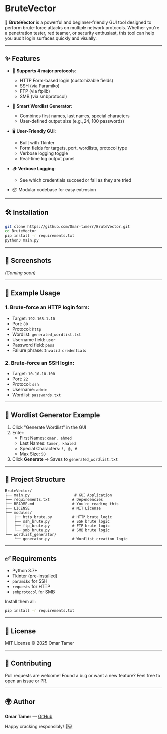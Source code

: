 # BruteVector

🚀 **BruteVector** is a powerful and beginner-friendly GUI tool designed to perform brute-force attacks on multiple network protocols. Whether you're a penetration tester, red teamer, or security enthusiast, this tool can help you audit login surfaces quickly and visually.

---

## ✨ Features

- 🔐 **Supports 4 major protocols**:
  - HTTP Form-based login (customizable fields)
  - SSH (via Paramiko)
  - FTP (via ftplib)
  - SMB (via smbprotocol)

- 🧠 **Smart Wordlist Generator**:
  - Combines first names, last names, special characters
  - User-defined output size (e.g., 24, 100 passwords)

- 🖥️ **User-Friendly GUI**:
  - Built with Tkinter
  - Form fields for targets, port, wordlists, protocol type
  - Verbose logging toggle
  - Real-time log output panel

- 🪵 **Verbose Logging**:
  - See which credentials succeed or fail as they are tried

- 📦 Modular codebase for easy extension

---

## 🛠️ Installation

```bash
git clone https://github.com/Omar-tamerr/BruteVector.git
cd BruteVector
pip install -r requirements.txt
python3 main.py
```

---

## 📸 Screenshots
_(Coming soon)_

---

## 🎯 Example Usage

### 1. Brute-force an HTTP login form:
- Target: `192.168.1.10`
- Port: `80`
- Protocol: `http`
- Wordlist: `generated_wordlist.txt`
- Username field: `user`
- Password field: `pass`
- Failure phrase: `Invalid credentials`

### 2. Brute-force an SSH login:
- Target: `10.10.10.100`
- Port: `22`
- Protocol: `ssh`
- Username: `admin`
- Wordlist: `passwords.txt`

---

## 🧪 Wordlist Generator Example

1. Click "Generate Wordlist" in the GUI
2. Enter:
   - First Names: `omar, ahmed`
   - Last Names: `tamer, khaled`
   - Special Characters: `!, @, #`
   - Max Size: `50`
3. Click **Generate** → Saves to `generated_wordlist.txt`

---

## 📁 Project Structure

```
BruteVector/
├── main.py                    # GUI Application
├── requirements.txt          # Dependencies
├── README.md                 # You’re reading this
├── LICENSE                   # MIT License
├── modules/
│   ├── http_brute.py         # HTTP brute logic
│   ├── ssh_brute.py          # SSH brute logic
│   ├── ftp_brute.py          # FTP brute logic
│   └── smb_brute.py          # SMB brute logic
└── wordlist_generator/
    └── generator.py          # Wordlist creation logic
```

---

## ✅ Requirements
- Python 3.7+
- Tkinter (pre-installed)
- `paramiko` for SSH
- `requests` for HTTP
- `smbprotocol` for SMB

Install them all:
```bash
pip install -r requirements.txt
```

---

## 📜 License

MIT License © 2025 Omar Tamer

---

## 🙌 Contributing
Pull requests are welcome! Found a bug or want a new feature? Feel free to open an issue or PR.

---

## 🌍 Author
**Omar Tamer** — [GitHub](https://github.com/Omar-tamerr)

Happy cracking responsibly! 🔐💻

